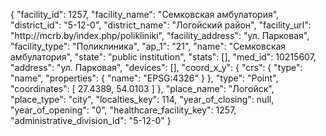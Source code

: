 {
    "facility_id": 1257,
    "facility_name": "Семковская амбулатория",
    "district_id": "5-12-0",
    "district_name": "Логойский район",
    "facility_url": "http:\/\/mcrb.by\/index.php\/polikliniki",
    "facility_address": "ул. Парковая",
    "facility_type": "Поликлиника",
    "ap_1": "21",
    "name": "Семковская амбулатория",
    "state": "public institution",
    "stats": [],
    "med_id": 10215607,
    "address": "ул. Парковая",
    "devices": [],
    "coord_x_y": {
        "crs": {
            "type": "name",
            "properties": {
                "name": "EPSG:4326"
            }
        },
        "type": "Point",
        "coordinates": [
            27.4389,
            54.0103
        ]
    },
    "place_name": "Логойск",
    "place_type": "city",
    "localties_key": 114,
    "year_of_closing": null,
    "year_of_opening": "0",
    "healthcare_facility_key": 1257,
    "administrative_division_id": "5-12-0"
}